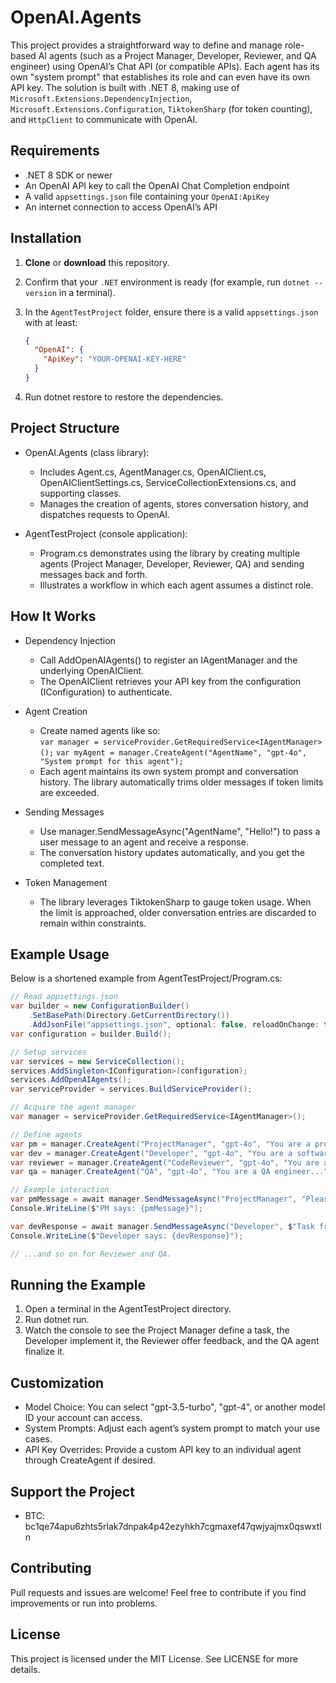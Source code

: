 # OpenAI.Agents

This project provides a straightforward way to define and manage role-based AI agents (such as a Project Manager, Developer, Reviewer, and QA engineer) using OpenAI’s Chat API (or compatible APIs). Each agent has its own "system prompt" that establishes its role and can even have its own API key. The solution is built with .NET 8, making use of `Microsoft.Extensions.DependencyInjection`, `Microsoft.Extensions.Configuration`, `TiktokenSharp` (for token counting), and `HttpClient` to communicate with OpenAI.

## Requirements

- .NET 8 SDK or newer
- An OpenAI API key to call the OpenAI Chat Completion endpoint
- A valid `appsettings.json` file containing your `OpenAI:ApiKey`
- An internet connection to access OpenAI’s API

## Installation

1. **Clone** or **download** this repository.
2. Confirm that your `.NET` environment is ready (for example, run `dotnet --version` in a terminal).
3. In the `AgentTestProject` folder, ensure there is a valid `appsettings.json` with at least:
   ```json
   {
     "OpenAI": {
       "ApiKey": "YOUR-OPENAI-KEY-HERE"
     }
   }
   ```

4. Run dotnet restore to restore the dependencies.

## Project Structure

- OpenAI.Agents (class library):
    - Includes Agent.cs, AgentManager.cs, OpenAIClient.cs, OpenAIClientSettings.cs, ServiceCollectionExtensions.cs, and supporting classes.
    - Manages the creation of agents, stores conversation history, and dispatches requests to OpenAI.

- AgentTestProject (console application):
    - Program.cs demonstrates using the library by creating multiple agents (Project Manager, Developer, Reviewer, QA) and sending messages back and forth.
    - Illustrates a workflow in which each agent assumes a distinct role.

## How It Works

- Dependency Injection
    - Call AddOpenAIAgents() to register an IAgentManager and the underlying OpenAIClient.
    - The OpenAIClient retrieves your API key from the configuration (IConfiguration) to authenticate.

- Agent Creation
    - Create named agents like so:    
        `var manager = serviceProvider.GetRequiredService<IAgentManager>();`
        `var myAgent = manager.CreateAgent("AgentName", "gpt-4o", "System prompt for this agent");`    
    - Each agent maintains its own system prompt and conversation history. The library automatically trims older messages if token limits are exceeded.

- Sending Messages
    - Use manager.SendMessageAsync("AgentName", "Hello!") to pass a user message to an agent and receive a response.
    - The conversation history updates automatically, and you get the completed text.

- Token Management
    - The library leverages TiktokenSharp to gauge token usage. When the limit is approached, older conversation entries are discarded to remain within constraints.

## Example Usage

Below is a shortened example from AgentTestProject/Program.cs:

```c#
// Read appsettings.json
var builder = new ConfigurationBuilder()
    .SetBasePath(Directory.GetCurrentDirectory())
    .AddJsonFile("appsettings.json", optional: false, reloadOnChange: true);
var configuration = builder.Build();

// Setup services
var services = new ServiceCollection();
services.AddSingleton<IConfiguration>(configuration);
services.AddOpenAIAgents();
var serviceProvider = services.BuildServiceProvider();

// Acquire the agent manager
var manager = serviceProvider.GetRequiredService<IAgentManager>();

// Define agents
var pm = manager.CreateAgent("ProjectManager", "gpt-4o", "You are a project manager...");
var dev = manager.CreateAgent("Developer", "gpt-4o", "You are a software developer...");
var reviewer = manager.CreateAgent("CodeReviewer", "gpt-4o", "You are a code reviewer...");
var qa = manager.CreateAgent("QA", "gpt-4o", "You are a QA engineer...");

// Example interaction
var pmMessage = await manager.SendMessageAsync("ProjectManager", "Please define a small task.");
Console.WriteLine($"PM says: {pmMessage}");

var devResponse = await manager.SendMessageAsync("Developer", $"Task from PM: {pmMessage}");
Console.WriteLine($"Developer says: {devResponse}");

// ...and so on for Reviewer and QA.
```

## Running the Example

1. Open a terminal in the AgentTestProject directory.
2. Run dotnet run.
3. Watch the console to see the Project Manager define a task, the Developer implement it, the Reviewer offer feedback, and the QA agent finalize it.

## Customization

- Model Choice: You can select "gpt-3.5-turbo", "gpt-4", or another model ID your account can access.
- System Prompts: Adjust each agent’s system prompt to match your use cases.
- API Key Overrides: Provide a custom API key to an individual agent through CreateAgent if desired.

## Support the Project

- BTC: bc1qe74apu6zhts5rlak7dnpak4p42ezyhkh7cgmaxef47qwjyajmx0qswxtln

## Contributing

Pull requests and issues are welcome! Feel free to contribute if you find improvements or run into problems.

## License

This project is licensed under the MIT License. See LICENSE for more details.
